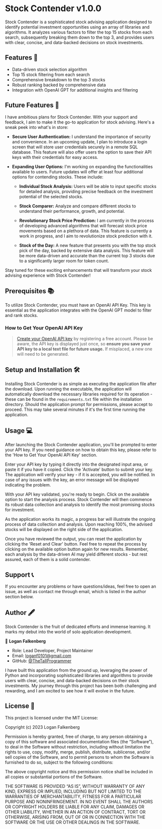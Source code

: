 
# Stock Contender v1.0.0

Stock Contender is a sophisticated stock advising application designed to identify potential investment opportunities using an array of libraries and algorithms. It analyzes various factors to filter the top 15 stocks from each search, subsequently breaking them down to the top 3, and provides users with clear, concise, and data-backed decisions on stock investments.

## Features 🎉

- Data-driven stock selection algorithm
- Top 15 stock filtering from each search
- Comprehensive breakdown to the top 3 stocks
- Robust ranking backed by comprehensive data
- Integration with OpenAI GPT for additional insights and filtering

## Future Features 🚀

I have ambitious plans for Stock Contender. With your support and feedback, I aim to make it the go-to application for stock advising. Here's a sneak peek into what's in store:

- **Secure User Authentication:** I understand the importance of security and convenience. In an upcoming update, I plan to introduce a login screen that will store user credentials securely in a remote SQL database. This feature will also offer users the option to save their API keys with their credentials for easy access.

- **Expanding User Options:** I'm working on expanding the functionalities available to users. Future updates will offer at least four additional options for contending stocks. These include:

  - **Individual Stock Analysis:** Users will be able to input specific stocks for detailed analysis, providing precise feedback on the investment potential of the selected stocks.
  
  - **Stock Comparer:** Analyze and compare different stocks to understand their performance, growth, and potential.
  
  - **Revolutionary Stock Price Prediction:** I am currently in the process of developing advanced algorithms that will forecast stock price movements based on a plethora of data. This feature is currently a work in progress, and I aim to revolutionize stock prediction with it.
  
  - **Stock of the Day:** A new feature that presents you with the top stock pick of the day, backed by extensive data analysis. This feature will be more data-driven and accurate than the current top 3 stocks due to a significantly larger room for token count.

Stay tuned for these exciting enhancements that will transform your stock advising experience with Stock Contender!

## Prerequisites 📚

To utilize Stock Contender, you must have an OpenAI API Key. This key is essential as the application integrates with the OpenAI GPT model to filter and rank stocks.

### How to Get Your OpenAI API Key

>[Create your OpenAI API key](https://platform.openai.com/account/api-keys) by registering a free account. Please be aware, the API key is displayed just once, so **ensure you save your API key to a local text file for future usage.** If misplaced, a new one will need to be generated.

## Setup and Installation 🛠️

Installing Stock Contender is as simple as executing the application file after the download. Upon running the executable, the application will automatically download the necessary libraries required for its operation - these can be found in the `requirements.txt` file within the installation directory. Should the application prompt for permissions, please accept to proceed. This may take several minutes if it's the first time running the application.

## Usage 💻

After launching the Stock Contender application, you'll be prompted to enter your API key. If you need guidance on how to obtain this key, please refer to the 'How to Get Your OpenAI API Key' section.

Enter your API key by typing it directly into the designated input area, or paste it if you have it copied. Click the 'Activate' button to submit your key. The application will verify your key - if it is accepted, you will be notified. In case of any issues with the key, an error message will be displayed indicating the problem.

With your API key validated, you're ready to begin. Click on the available option to start the analysis process. Stock Contender will then commence its robust data collection and analysis to identify the most promising stocks for investment. 

As the application works its magic, a progress bar will illustrate the ongoing process of data collection and analysis. Upon reaching 100%, the advised stocks will be displayed on the right side of the application. 

Once you have reviewed the output, you can reset the application by clicking the 'Reset and Clear' button. Feel free to repeat the process by clicking on the available option button again for new results. Remember, each analysis by the data-driven AI may yield different stocks - but rest assured, each of them is a solid contender.

## Support 📞 

If you encounter any problems or have questions/ideas, feel free to open an issue, as well as contact me through email, which is listed in the author section below.

## Author 🖋️

Stock Contender is the fruit of dedicated efforts and immense learning. It marks my debut into the world of solo application development.

👤 **Logan Falkenberg**

- Role: Lead Developer, Project Maintainer
- Email: [loganf0101@gmail.com](mailto:loganf0101@gmail.com)
- GitHub: [@TheTallProgrammer](https://github.com/TheTallProgrammer)

I have built this application from the ground up, leveraging the power of Python and incorporating sophisticated libraries and algorithms to provide users with clear, concise, and data-backed decisions on their stock investments. My journey through this project has been both challenging and rewarding, and I am excited to see how it will evolve in the future.

## License 📄

This project is licensed under the MIT License:

Copyright (c) 2023 Logan Falkenberg

Permission is hereby granted, free of charge, to any person obtaining a copy of this software and associated documentation files (the “Software”), to deal in the Software without restriction, including without limitation the rights to use, copy, modify, merge, publish, distribute, sublicense, and/or sell copies of the Software, and to permit persons to whom the Software is furnished to do so, subject to the following conditions:

The above copyright notice and this permission notice shall be included in all copies or substantial portions of the Software.

THE SOFTWARE IS PROVIDED “AS IS”, WITHOUT WARRANTY OF ANY KIND, EXPRESS OR IMPLIED, INCLUDING BUT NOT LIMITED TO THE WARRANTIES OF MERCHANTABILITY, FITNESS FOR A PARTICULAR PURPOSE AND NONINFRINGEMENT. IN NO EVENT SHALL THE AUTHORS OR COPYRIGHT HOLDERS BE LIABLE FOR ANY CLAIM, DAMAGES OR OTHER LIABILITY, WHETHER IN AN ACTION OF CONTRACT, TORT OR OTHERWISE, ARISING FROM, OUT OF OR IN CONNECTION WITH THE SOFTWARE OR THE USE OR OTHER DEALINGS IN THE SOFTWARE.